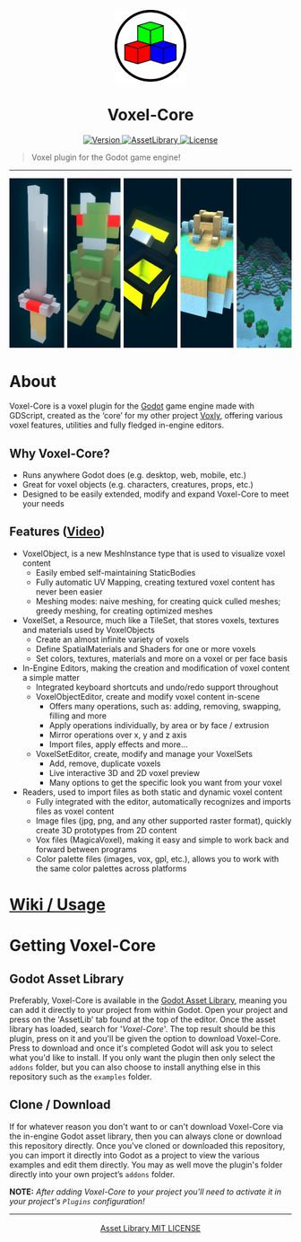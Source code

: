 <p align="center">
	<a>
		<img width="128px" src="./assets/VoxelCore.svg?sanitize=true" alt="" />
		<h1 align="center">
			Voxel-Core
		</h1>
	</a>
</p>


<p align="center">
	<a href="https://github.com/ClarkThyLord/Voxel-Core/releases">
		<img src="https://img.shields.io/badge/Version-3.0.0-green.svg" alt="Version">
	</a>
	<a href="https://godotengine.org/asset-library/asset/465">
		<img src="https://img.shields.io/badge/Godot-AssetLibrary-blue.svg?logo=data:image/png;base64,iVBORw0KGgoAAAANSUhEUgAAABAAAAAQCAYAAAAf8/9hAAAAAXNSR0IArs4c6QAAAARnQU1BAACxjwv8YQUAAAAJcEhZcwAADsMAAA7DAcdvqGQAAAAYdEVYdFNvZnR3YXJlAHBhaW50Lm5ldCA0LjEuNv1OCegAAACZSURBVDhPzYzBDYMwEAQt0VjCJxWkq1TBkybyIU3kw58iAJ1vF1bmUBLEIyONbN/tOp3O7fGcTDwz0WwXhiMR2cJlWYjU/EIZ+sZ721aoH/sAVYfD7j1MhgapMcoOVYfD66XOGizx5I5ZVB0OGdQ37/qxiarD4S+i6uSvAQPNq1/kTEHV0QDvkbpHdUWDn0RlSxQuRfRvSGkGI8iOwHqmdCcAAAAASUVORK5CYII=" alt="AssetLibrary">
	</a>
	<a href="https://github.com/ClarkThyLord/Voxel-Core/blob/master/LICENSE">
		<img src="https://img.shields.io/badge/License-MIT-brightgreen.svg" alt="License">
	</a>
</p>

> Voxel plugin for the Godot game engine!

---
<p align="center">
<img src="./assets/promo.jpg" alt="" />
</p>

# About
Voxel-Core is a voxel plugin for the [Godot](https://github.com/godotengine/godot) game engine made with GDScript, created as the ‘core’ for my other project [Voxly](https://github.com/ClarkThyLord/Voxly), offering various voxel features, utilities and fully fledged in-engine editors.

## Why Voxel-Core?
- Runs anywhere Godot does (e.g. desktop, web, mobile, etc.)
- Great for voxel objects (e.g. characters, creatures, props, etc.)
- Designed to be easily extended, modify and expand Voxel-Core to meet your needs

## Features ([Video](https://youtu.be/cnHA7uZahp8))
- VoxelObject, is a new MeshInstance type that is used to visualize voxel content
	- Easily embed self-maintaining StaticBodies
	- Fully automatic UV Mapping, creating textured voxel content has never been easier
	- Meshing modes: naive meshing, for creating quick culled meshes; greedy meshing, for creating optimized meshes
- VoxelSet, a Resource, much like a TileSet, that stores voxels, textures and materials used by VoxelObjects
	- Create an almost infinite variety of voxels
	- Define SpatialMaterials and Shaders for one or more voxels
	- Set colors, textures, materials and more on a voxel or per face basis
- In-Engine Editors, making the creation and modification of voxel content a simple matter
	- Integrated keyboard shortcuts and undo/redo support throughout
	- VoxelObjectEditor, create and modify voxel content in-scene
		- Offers many operations, such as: adding, removing, swapping, filling and more
		- Apply operations individually, by area or by face / extrusion
		- Mirror operations over x, y and z axis
		- Import files, apply effects and more...
	- VoxelSetEditor, create, modify and manage your VoxelSets
		- Add, remove, duplicate voxels
		- Live interactive 3D and 2D voxel preview
		- Many options to get the specific look you want from your voxel
- Readers, used to import files as both static and dynamic voxel content
	- Fully integrated with the editor, automatically recognizes and imports files as voxel content
	- Image files (jpg, png, and any other supported raster format), quickly create 3D prototypes from 2D content
	- Vox files (MagicaVoxel), making it easy and simple to work back and forward between programs
	- Color palette files (images, vox, gpl, etc.), allows you to work with the same color palettes across platforms

# [Wiki / Usage](https://github.com/ClarkThyLord/Voxel-Core/wiki)

# Getting Voxel-Core
## Godot Asset Library
Preferably, Voxel-Core is available in the [Godot Asset Library](https://godotengine.org/asset-library/asset/465), meaning you can add it directly to your project from within Godot. Open your project and press on the 'AssetLib' tab found at the top of the editor. Once the asset library has loaded, search for  '*Voxel-Core*'. The top result should be this plugin, press on it and you'll be given the option to download Voxel-Core. Press to download and once it's completed Godot will ask you to select what you'd like to install. If you only want the plugin then only select the `addons` folder, but you can also choose to install anything else in this repository such as the `examples` folder. 

## Clone / Download
If for whatever reason you don't want to or can't download Voxel-Core via the in-engine Godot asset library, then you can always clone or download this repository directly. Once you've cloned or downloaded this repository, you can import it directly into Godot as a project to view the various examples and edit them directly. You may as well move the plugin's folder directly into your own project’s `addons` folder.

**NOTE:** *After adding Voxel-Core to your project you'll need to activate it in your project's `Plugins` configuration!*

---

<p align="center">
	<a href="https://godotengine.org/asset-library/asset/465" style="vertical-align: middle;">
		Asset Library
	</a>
	<a href="https://github.com/ClarkThyLord/Voxel-Core/blob/master/LICENSE" style="vertical-align: middle;">
		MIT LICENSE
	</a>
</p>

